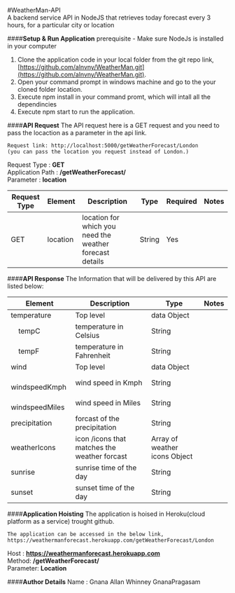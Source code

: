 #WeatherMan-API   
A backend service API in NodeJS that retrieves today forecast every 3 hours, for a particular city or location

####**Setup & Run Application**
    prerequisite - Make sure NodeJs is installed in your computer
1. Clone the application code in your local folder from the git repo link,  [https://github.com/alnvny/WeatherMan.git](https://github.com/alnvny/WeatherMan.git).
2. Open your command prompt in windows machine and go to the your cloned folder location.
3. Execute npm install in your command promt, which will intall all the dependincies  
4. Execute npm start to run the application.

####**API Request**
The API request here  is a GET request and you need to pass the locaction as a parameter in the api link.

    Request link: http://localhost:5000/getWeatherForecast/London
    (you can pass the location you request instead of London.)

Request Type : **GET**  
Application Path : **/getWeatherForecast/**  
Parameter : **location**

| Request Type |Element  | Description |Type |Required | Notes |
| --- | --- | --- | --- | --- |---|
| GET |location |location for which you need the weather forecast details| String | Yes||

####**API Response**
The Information that will be delivered by this API are listed below:

| Element  | Description | Type | Notes |
| --- | --- | --- | --- |
|temperature |Top level | data Object||
|&nbsp; &nbsp; tempC |temperature in Celsius | String||
|&nbsp; &nbsp; tempF |temperature in Fahrenheit | String||
|wind |Top level | data Object||
|&nbsp; &nbsp; windspeedKmph |wind speed in Kmph | String||
|&nbsp; &nbsp; windspeedMiles |wind speed in Miles | String||
|precipitation | forcast of the precipitation | String||
|weatherIcons | icon /icons that matches the weather forcast | Array of weather icons Object||
|sunrise | sunrise time of the day  | String||
|sunset | sunset time of the day  | String||

####**Application Hoisting**
The application is hoised in Heroku(cloud platform as a service) trought github.

    The application can be accessed in the below link,
    https://weathermanforecast.herokuapp.com/getWeatherForecast/London

Host : **https://weathermanforecast.herokuapp.com**  
Method: **/getWeatherForecast/**  
Parameter: **Location**

####**Author Details**
Name : Gnana Allan Whinney GnanaPragasam





